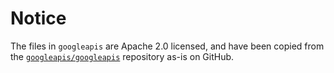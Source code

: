 # Notice

The files in `googleapis` are Apache 2.0 licensed, and have been copied from the [`googleapis/googleapis`](https://github.com/googleapis/googleapis) repository as-is on GitHub.
